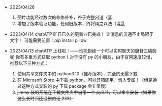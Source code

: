 - 2023/04/26
  1. 图片功能经过数次的修修补补，终于完整出道（喜
  2. 增加了版本验证功能，任何旧版本，终将绳之以法（混乱

- 2023/04/14
  chatATP 旷日已久的更新业已完成！ 让消息的流通不止局限于文字！
  可能需要前置：pip install pillow

- 2023/04/13
  chatATP 上线啦！——谁能拒绝一个可以实时聊天的腺苷三磷酸呢
  你有多重方式获取 python！对于没有 py 的小朋友，由于官网速度较慢，推荐以下三种方式：

  1. 使用共享文件夹中的 python3.10（推荐版本），完全的无需下载
  2. 在 Microsoft Store 中下载 python，可以开箱即用，懒人专属！（但是通过这种方式安装的 py 下载 package 会非常慢）
  3. ~~jimmy 装的系统在下载文件夹中自带一个 py3.11，可以拿来安装（如果你这么长时间还没删的话 233）~~
